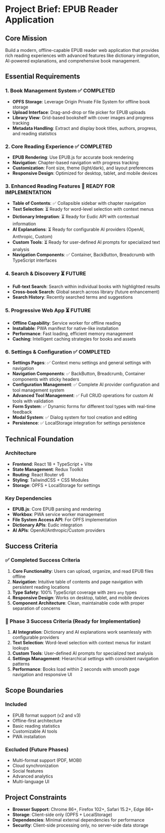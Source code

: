 # Project Brief: EPUB Reader Application

## Core Mission

Build a modern, offline-capable EPUB reader web application that provides rich reading experiences with advanced features like dictionary integration, AI-powered explanations, and comprehensive book management.

## Essential Requirements

### 1. Book Management System ✅ COMPLETED

- **OPFS Storage**: Leverage Origin Private File System for offline book storage
- **Upload Interface**: Drag-and-drop or file picker for EPUB uploads
- **Library View**: Grid-based bookshelf with cover images and progress tracking
- **Metadata Handling**: Extract and display book titles, authors, progress, and reading statistics

### 2. Core Reading Experience ✅ COMPLETED

- **EPUB Rendering**: Use EPUB.js for accurate book rendering
- **Navigation**: Chapter-based navigation with progress tracking
- **Customization**: Font size, theme (light/dark), and layout preferences
- **Responsive Design**: Optimized for desktop, tablet, and mobile devices

### 3. Enhanced Reading Features 🔄 READY FOR IMPLEMENTATION

- **Table of Contents**: ✅ Collapsible sidebar with chapter navigation
- **Text Selection**: ⏳ Ready for word-level selection with context menus
- **Dictionary Integration**: ⏳ Ready for Eudic API with contextual information
- **AI Explanations**: ⏳ Ready for configurable AI providers (OpenAI, Anthropic, Custom)
- **Custom Tools**: ⏳ Ready for user-defined AI prompts for specialized text analysis
- **Navigation Components**: ✅ Container, BackButton, Breadcrumb with TypeScript interfaces

### 4. Search & Discovery ⏳ FUTURE

- **Full-text Search**: Search within individual books with highlighted results
- **Cross-book Search**: Global search across library (future enhancement)
- **Search History**: Recently searched terms and suggestions

### 5. Progressive Web App ⏳ FUTURE

- **Offline Capability**: Service worker for offline reading
- **Installable**: PWA manifest for native-like installation
- **Performance**: Fast loading, efficient memory management
- **Caching**: Intelligent caching strategies for books and assets

### 6. Settings & Configuration ✅ COMPLETED

- **Settings Pages**: ✅ Context menu settings and general settings with navigation
- **Navigation Components**: ✅ BackButton, Breadcrumb, Container components with sticky headers
- **Configuration Management**: ✅ Complete AI provider configuration and tool management system
- **Advanced Tool Management**: ✅ Full CRUD operations for custom AI tools with validation
- **Form System**: ✅ Dynamic forms for different tool types with real-time feedback
- **Modal System**: ✅ Dialog system for tool creation and editing
- **Persistence**: ✅ LocalStorage integration for settings persistence

## Technical Foundation

### Architecture

- **Frontend**: React 18 + TypeScript + Vite
- **State Management**: Redux Toolkit
- **Routing**: React Router v6
- **Styling**: TailwindCSS + CSS Modules
- **Storage**: OPFS + LocalStorage for settings

### Key Dependencies

- **EPUB.js**: Core EPUB parsing and rendering
- **Workbox**: PWA service worker management
- **File System Access API**: For OPFS implementation
- **Dictionary APIs**: Eudic integration
- **AI APIs**: OpenAI/Anthropic/Custom providers

## Success Criteria

### ✅ Completed Success Criteria

1. **Core Functionality**: Users can upload, organize, and read EPUB files offline
2. **Navigation**: Intuitive table of contents and page navigation with persistent reading locations
3. **Type Safety**: 100% TypeScript coverage with zero `any` types
4. **Responsive Design**: Works on desktop, tablet, and mobile devices
5. **Component Architecture**: Clean, maintainable code with proper separation of concerns

### 🔄 Phase 3 Success Criteria (Ready for Implementation)

1. **AI Integration**: Dictionary and AI explanations work seamlessly with configurable providers
2. **Text Selection**: Word-level selection with context menus for instant lookups
3. **Custom Tools**: User-defined AI prompts for specialized text analysis
4. **Settings Management**: Hierarchical settings with consistent navigation patterns
5. **Performance**: Books load within 2 seconds with smooth page navigation and responsive UI

## Scope Boundaries

### Included

- EPUB format support (v2 and v3)
- Offline-first architecture
- Basic reading statistics
- Customizable AI tools
- PWA installation

### Excluded (Future Phases)

- Multi-format support (PDF, MOBI)
- Cloud synchronization
- Social features
- Advanced analytics
- Multi-language UI

## Project Constraints

- **Browser Support**: Chrome 86+, Firefox 102+, Safari 15.2+, Edge 86+
- **Storage**: Client-side only (OPFS + LocalStorage)
- **Dependencies**: Minimal external dependencies for performance
- **Security**: Client-side processing only, no server-side data storage
